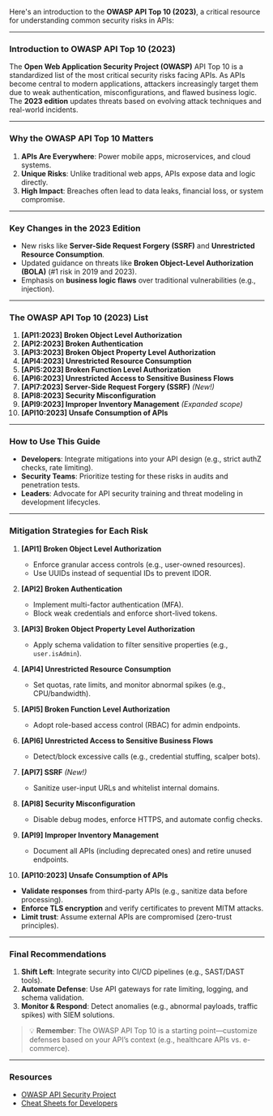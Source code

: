 



Here's an introduction to the **OWASP API Top 10 (2023)**, a critical resource for understanding common security risks in APIs:

---

### **Introduction to OWASP API Top 10 (2023)**  
The **Open Web Application Security Project (OWASP)** API Top 10 is a standardized list of the most critical security risks facing APIs. As APIs become central to modern applications, attackers increasingly target them due to weak authentication, misconfigurations, and flawed business logic. The **2023 edition** updates threats based on evolving attack techniques and real-world incidents.

---

### **Why the OWASP API Top 10 Matters**  
1. **APIs Are Everywhere**: Power mobile apps, microservices, and cloud systems.  
2. **Unique Risks**: Unlike traditional web apps, APIs expose data and logic directly.  
3. **High Impact**: Breaches often lead to data leaks, financial loss, or system compromise.  

---

### **Key Changes in the 2023 Edition**  
- New risks like **Server-Side Request Forgery (SSRF)** and **Unrestricted Resource Consumption**.  
- Updated guidance on threats like **Broken Object-Level Authorization (BOLA)** (#1 risk in 2019 and 2023).  
- Emphasis on **business logic flaws** over traditional vulnerabilities (e.g., injection).  

---

### **The OWASP API Top 10 (2023) List**  
1. **[API1:2023] Broken Object Level Authorization**  
2. **[API2:2023] Broken Authentication**  
3. **[API3:2023] Broken Object Property Level Authorization**  
4. **[API4:2023] Unrestricted Resource Consumption**  
5. **[API5:2023] Broken Function Level Authorization**  
6. **[API6:2023] Unrestricted Access to Sensitive Business Flows**  
7. **[API7:2023] Server-Side Request Forgery (SSRF)** *(New!)*  
8. **[API8:2023] Security Misconfiguration**  
9. **[API9:2023] Improper Inventory Management** *(Expanded scope)*  
10. **[API10:2023] Unsafe Consumption of APIs**  

---

### **How to Use This Guide**  

- **Developers**: Integrate mitigations into your API design (e.g., strict authZ checks, rate limiting).  
- **Security Teams**: Prioritize testing for these risks in audits and penetration tests.  
- **Leaders**: Advocate for API security training and threat modeling in development lifecycles.  

---

### **Mitigation Strategies for Each Risk**  
1. **[API1] Broken Object Level Authorization**  
   - Enforce granular access controls (e.g., user-owned resources).  
   - Use UUIDs instead of sequential IDs to prevent IDOR.  

2. **[API2] Broken Authentication**  
   - Implement multi-factor authentication (MFA).  
   - Block weak credentials and enforce short-lived tokens.  

3. **[API3] Broken Object Property Level Authorization**  
   - Apply schema validation to filter sensitive properties (e.g., `user.isAdmin`).  

4. **[API4] Unrestricted Resource Consumption**  
   - Set quotas, rate limits, and monitor abnormal spikes (e.g., CPU/bandwidth).  

5. **[API5] Broken Function Level Authorization**  
   - Adopt role-based access control (RBAC) for admin endpoints.  

6. **[API6] Unrestricted Access to Sensitive Business Flows**  
   - Detect/block excessive calls (e.g., credential stuffing, scalper bots).  

7. **[API7] SSRF** *(New!)*  
   - Sanitize user-input URLs and whitelist internal domains.  

8. **[API8] Security Misconfiguration**  
   - Disable debug modes, enforce HTTPS, and automate config checks.  

9. **[API9] Improper Inventory Management**  
   - Document all APIs (including deprecated ones) and retire unused endpoints.  

10. **[API10:2023] Unsafe Consumption of APIs**  
   - **Validate responses** from third-party APIs (e.g., sanitize data before processing).  
   - **Enforce TLS encryption** and verify certificates to prevent MITM attacks.  
   - **Limit trust**: Assume external APIs are compromised (zero-trust principles).  

---

### **Final Recommendations**  
1. **Shift Left**: Integrate security into CI/CD pipelines (e.g., SAST/DAST tools).  
2. **Automate Defense**: Use API gateways for rate limiting, logging, and schema validation.  
3. **Monitor & Respond**: Detect anomalies (e.g., abnormal payloads, traffic spikes) with SIEM solutions.  

> 💡 **Remember**: The OWASP API Top 10 is a starting point—customize defenses based on your API’s context (e.g., healthcare APIs vs. e-commerce).  

---

### **Resources**  
- [OWASP API Security Project](https://owasp.org/www-project-api-security/)  
- [Cheat Sheets for Developers](https://cheatsheetseries.owasp.org/)  
